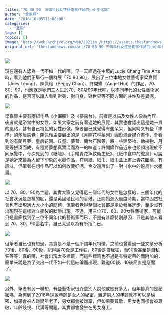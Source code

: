 ```yaml
---
title: "70 80 90　三個年代女性藝術家作品的小小年代論"
author: "曾家輝"
date: "2016-10-05T11:08:00"
categories:
  - "藝術"
tags: []
topics: []
image: "http://web.archive.org/web/2021im_/https://assets.thestandnews.com/media/photos/14550635_10153946080462596_527235312_o_8IHsC.jpg"
original_url: "thestandnews.com/art/70-80-90-三個年代女性藝術家作品的小小年代論"
---
```

![](http://web.archive.org/web/2021im_/https://assets.thestandnews.com/media/photos/14550635_10153946080462596_527235312_o_8IHsC.jpg)

現在還有人認為一代不如一代的嗎。早一天經過在中環的Lucie Chang Fine Arts時，看到他們正舉行一個群展「70 80 90」，展出了三位本地女性藝術家梁嘉賢（Joey Leung）、陳佩玲（Peggy Chan）、許開嬌（Angel Hui）的作品，70、80、90，也應就是她們三人生於70、80及90年代吧，以不同年代的女性藝術家的作品，是否可以讓人看到對美，對自身，對世界等不同方面的共性及差異呢。

![](http://web.archive.org/web/2021im_/https://assets.thestandnews.com/media/photos/14550898_10153946080312596_1631473422_o_0JG6H.jpg)

梁嘉賢主要有兩組作品《小懶腰》及《夢露台》，前者是以貓及女性人像為內容，後者就是浴堂中的女性，如果大家之前有看過她的展覽，其實也會認出這是她一貫的風格，甚有自己特色的女性形像，筆者自己就覺得有些呆呆，但同時又有些「串串」的矛盾感覺；陳佩玲主要展出的是《月照花林系列》圓形混合媒介畫作，會看到的有蘭月夢、皇后花園、丘壑、夢菊、蘭台石階等，將一些建築物、動植物、月亮等拼湊而成，有種將夢想真實混而為一的味道；許開嬌作品近來也頻頻出現於不同展覽中，今次見到的《紙龍》、《手繪青花魚紋衛生紙》、《紙巾盒中的鴕鳥》可說是她近來最為人留下印象的水墨作品，在廁紙、紙巾、紙巾盒上畫上青花圖案，有趣味，但筆者在想作品可以如何收藏好呢，今次還展出了一對《水中的鴕鳥》水墨畫。

![](http://web.archive.org/web/2021im_/https://assets.thestandnews.com/media/photos/14593217_10153946080037596_464080077_n_qfMA3.jpg)

以 70、80、90為主題，其實大家又覺得這三個年代的女性是怎樣的，三個年代的社會狀況是怎樣的呢，還是英國殖民地的香港，正開始進入過度時期，當中固然社會也有出現過大大小小的問題，但筆者覺得整個社會都是處於發展進步，至少沒有出現現在這樣對立撕裂的狀態出現。不過，用三位70、80、90女性藝術家，可能只是畫廊找到了三位不同年代的藝術家而已，不是有甚麼特別原因，只是其他人看到 70、80、90這名字，自己太過以為有所指而已。

![](http://web.archive.org/web/2021im_/https://assets.thestandnews.com/media/photos/14593764_10153946080307596_1321205096_n_JevLX.jpg)

但筆者自己也有想過，其實是不是一個所謂年代特徵，之前也曾看過一些文章分析70後、80後、90後，記得說70後是工作狂，80後是自我狂，而90後甚至是自私狂等等，真的嗎，社會出現太多標籤，而這些標籤也不過是有特定目的而附加的，簡單來說是為了突出一代不如一代這結論而出現，難道00後、10後簡直是惡魔了。

![](http://web.archive.org/web/2021im_/https://assets.thestandnews.com/media/photos/14543520_10153946080437596_473750452_n_Mi49V.jpg)

另外，筆者有另一聯想，有些藝術家很介意別人說他或她有多大，但年齡真的是秘密嗎，為何到了2016年還說年齡是女人的秘密，難道男人的年齡就不可以是秘密，如果會被人嫌疑年老了，男女都會被嫌棄，但如果要尊敬，男女也同樣會被尊敬，年齡歧視、代溝等問題，其實都會發生在男女身上。
